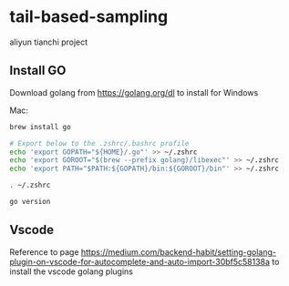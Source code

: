 # tail-based-sampling
aliyun tianchi project

## Install GO

Download golang from https://golang.org/dl to install for Windows

Mac:
```sh
brew install go

# Export below to the .zshrc/.bashrc profile
echo 'export GOPATH="${HOME}/.go"' >> ~/.zshrc
echo 'export GOROOT="$(brew --prefix golang)/libexec"' >> ~/.zshrc
echo 'export PATH="$PATH:${GOPATH}/bin:${GOROOT}/bin"' >> ~/.zshrc

. ~/.zshrc

go version
```

## Vscode
Reference to page https://medium.com/backend-habit/setting-golang-plugin-on-vscode-for-autocomplete-and-auto-import-30bf5c58138a to install the vscode golang plugins
